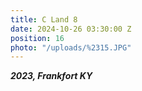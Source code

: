 ```yaml
---
title: C Land 8
date: 2024-10-26 03:30:00 Z
position: 16
photo: "/uploads/%2315.JPG"
---
```


***2023, Frankfort KY***